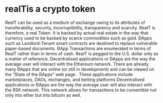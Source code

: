 # realTis a crypto token
RealT can be used as a medium of exchange owing to its attributes of transferability, security, incorruptibility, transparency and scarcity. 
ReatT is therefore, a real Token. 
It is backed by actual real estate in the way that currency used to be backed by scarce commodities such as gold.
ÐApps such as Landlord-Tenant smart contracts are destined to replace vulnerable paper-based documents. 
ÐApp Transactions are enumerated in terms of RealT rather than in terms of cash.
RealT is pegged to the U.S. dollar only as a matter of reference.
Decentralised applications or ÐApps are the way the average user will interact with the Ethereum network. There are already many ÐApps that are online (or still in development) and can be viewed on the “State of the ÐApps” web page . These applications include marketplaces, DAOs, exchanges, and betting platforms 
Decentralised applications or ÐApps are the way the average user will also interact with the RSK network. 
This network allows for transactions to be convertible not only into ether but into bitcoin as well.
